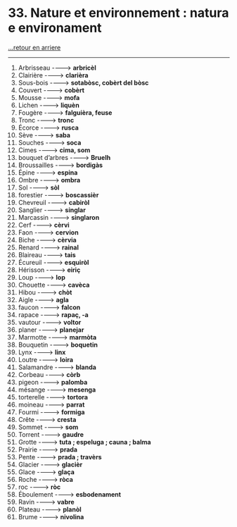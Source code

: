 # 33. Nature et environnement : natura e environament

[...retour en arriere](../../../menu_fiches.md)

---

1. Arbrisseau ----> **arbricèl**  
2. Clairière   ----> **clarièra**
3. Sous-bois   ----> **sotabòsc, cobèrt del bòsc**
4. Couvert ----> **cobèrt**
5. Mousse   ----> **mofa**
6. Lichen   ----> **liquèn**
7. Fougère   ----> **falguièra, feuse**
8. Tronc   ----> **tronc**
9. Écorce   ----> **rusca**
10. Sève   ----> **saba**
11. Souches   ----> **soca**
12. Cimes   ----> **cima, som**
13. bouquet d’arbres ----> **Bruelh**
14. Broussailles   ----> **bordigàs**
15. Épine   ----> **espina**
16. Ombre   ----> **ombra**
17. Sol ----> **sòl**
18. forestier ----> **boscassièr**
19. Chevreuil   ----> **cabiròl**
20. Sanglier   ----> **singlar**
21. Marcassin   ----> **singlaron**
22. Cerf   ----> **cèrvi**
23. Faon   ----> **cervion**
24. Biche   ----> **cèrvia**
25. Renard   ----> **rainal**
25. Blaireau   ----> **tais**
26. Écureuil   ----> **esquiròl**
27. Hérisson   ----> **eiriç**
28. Loup   ----> **lop**
29. Chouette   ----> **cavèca**
30. Hibou   ----> **chòt**
31. Aigle   ----> **agla**
32. faucon ----> **falcon**
33. rapace ----> **rapaç, -a**
34. vautour ----> **voltor**
35. planer ----> **planejar**
36. Marmotte   ----> **marmòta**
37. Bouquetin   ----> **boquetin**
38. Lynx   ----> **linx**
39. Loutre   ----> **loira**
40. Salamandre   ----> **blanda**
41. Corbeau   ----> **còrb**
42. pigeon ----> **palomba**
43. mésange ----> **mesenga**
44. torterelle ----> **tortora**
45. moineau ----> **parrat**
46. Fourmi   ----> **formiga**
47. Crête   ----> **cresta**
48. Sommet   ----> **som**
49. Torrent   ----> **gaudre**
50. Grotte   ----> **tuta ; espeluga ; cauna ; balma**
51. Prairie   ----> **prada**
52. Pente   ----> **prada ; travèrs**
53. Glacier   ----> **glacièr**
54. Glace   ----> **glaça**
55. Roche   ----> **ròca**
56. roc ----> **ròc**
57. Éboulement   ----> **esbodenament**
58. Ravin   ----> **vabre**
59. Plateau   ----> **planòl**
52. Brume   ----> **nivolina**